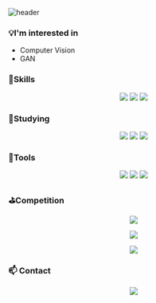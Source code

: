 ![header](https://capsule-render.vercel.app/api?type=waving&color=timeGradient&height=200&section=header&text=Hi%20there!&fontSize=70&animation=fadeIn)



### :bulb:I'm interested in
  - Computer Vision
  - GAN


###  :muscle:Skills

<p align ="center">
<img src="https://img.shields.io/badge/python-3776AB?style=flat-square&logo=python&logoColor=white" />
<img src="https://img.shields.io/badge/Jupyter-F37626?style=flat-square&logo=Jupyter&logoColor=white" />
<img src="https://img.shields.io/badge/MySQL-4479A1?style=flat-square&logo=MySQL&logoColor=white" />
</p>

### :seedling:Studying

<p align ="center">
  
<img src="https://img.shields.io/badge/-PyTorch-%23EE4C2C?logo=PyTorch&logoColor=white" />
<img src="https://img.shields.io/badge/-keras-%23D00000?logo=Keras&logoColor=white" />
<img src="https://img.shields.io/badge/-tensorflow-%23FF6F00?logo=Tensorflow&logoColor=white" />
  </p>
 

###  :hammer:Tools

<p align ="center">
<img src="https://img.shields.io/badge/Slack-E34F26?style=flat-square&logo=HTML5&logoColor=white" />
<img src="https://img.shields.io/badge/Git-F05032?style=flat-square&logo=Git&logoColor=white" />
<img src="https://img.shields.io/badge/GitHub-181717?style=flat-square&logoGitHub&logoColor=white" />
  </p>

### :golf:Competition

<p align ="center">
  
  <img src="https://road-to-kaggle-grandmaster.vercel.app/api/simple/tieckit" />

</p>

<p align ="center">
  
  <img src="https://github-readme-stats.vercel.app/api?username=Tieck-IT&show_icons=true&theme=radical" />

</p>

<p align ="center">
  
  <img src="http://mazassumnida.wtf/api/v2/generate_badge?boj=nib72" />

</p>

 
###  :mailbox: Contact
  
<p align ="center">
<a href="mailto:tieck-it@gmail.com" target="_blank"><img src="https://img.shields.io/badge/Gmail-EA4335?style=flat-square&logoGmail&logoColor=white" ></a>
  </p>
